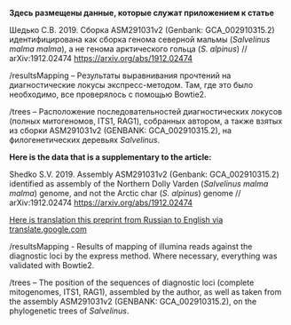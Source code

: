**Здесь размещены данные, которые служат приложением к статье**

Шедько С.В. 2019. Сборка ASM291031v2 (Genbank: GCA_002910315.2) идентифицирована как сборка генома северной мальмы (*Salvelinus malma malma*), а не генома арктического гольца (*S. alpinus*) // arXiv:1912.02474 
https://arxiv.org/abs/1912.02474

/resultsMapping – Результаты выравнивания прочтений на диагностические локусы экспресс-методом. Там, где это было необходимо, все проверялось с помощью Bowtie2.

/trees – Расположение последовательностей диагностических локусов (полных митогеномов, ITS1, RAG1), собранных автором, а также взятых из сборки ASM291031v2 (GENBANK: GCA_002910315.2), на филогенетических деревьях *Salvelinus*.





**Here is the data that is a supplementary to the article:**

Shedko S.V. 2019. Assembly ASM291031v2 (Genbank: GCA_002910315.2) identified as assembly of the Northern Dolly Varden (*Salvelinus malma malma*) genome, and not the Arctic char (*S. alpinus*) genome // arXiv:1912.02474
https://arxiv.org/abs/1912.02474
 
[Here is translation this preprint from Russian to English via translate.google.com](https://translate.google.com/translate?hl=ru&sl=ru&tl=en&u=https://arxiv.org/pdf/1912.02474.pdf) 

/resultsMapping - Results of mapping of illumina reads against the diagnostic loci by the express method. Where necessary, everything was validated with Bowtie2.

/trees – The position of the sequences of diagnostic loci (complete mitogenomes, ITS1, RAG1), assembled by the author, as well as taken from the assembly ASM291031v2 (GENBANK: GCA_002910315.2), on the phylogenetic trees of *Salvelinus*.
